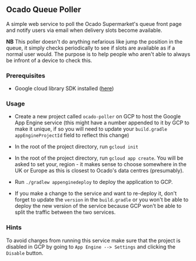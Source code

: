 ## Ocado Queue Poller

A simple web service to poll the Ocado Supermarket's queue front page and notify users via
email when delivery slots become available. 

**NB** This poller doesn't do anything nefarious like jump the position in the queue, it simply
checks periodically to see if slots are available as if a normal user would. The purpose is to
help people who aren't able to always be infront of a device to check this.

### Prerequisites

- Google cloud library SDK installed ([here](https://cloud.google.com/sdk/install))

### Usage

- Create a new project called ```ocado-poller``` on GCP to host the Google App Engine service (this 
might have a number appended to it by GCP to make it unique, if so you will need to update your 
```build.gradle``` ```appEngineProjectId``` field to reflect this change)
- In the root of the project directory, run ```gcloud init```
- In the root of the project directory, run ```gcloud app create```. You will be asked to set your,
region - it makes sense to choose somewhere in the UK or Europe as this is closest to Ocado's data centres 
(presumably).
- Run ```./gradlew appenginedeploy``` to deploy the application to GCP.

- If you make a change to the service and want to re-deploy it, don't forget to update the ```version```
in the ```build.gradle``` or you won't be able to deploy the new version of the service because GCP
won't be able to split the traffic between the two services.

### Hints

To avoid charges from running this service make sure that the project is disabled in GCP by going to
```App Engine --> Settings``` and clicking the ```Disable``` button.
